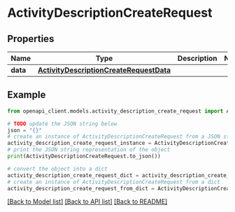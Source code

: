 # ActivityDescriptionCreateRequest


## Properties

Name | Type | Description | Notes
------------ | ------------- | ------------- | -------------
**data** | [**ActivityDescriptionCreateRequestData**](ActivityDescriptionCreateRequestData.md) |  | 

## Example

```python
from openapi_client.models.activity_description_create_request import ActivityDescriptionCreateRequest

# TODO update the JSON string below
json = "{}"
# create an instance of ActivityDescriptionCreateRequest from a JSON string
activity_description_create_request_instance = ActivityDescriptionCreateRequest.from_json(json)
# print the JSON string representation of the object
print(ActivityDescriptionCreateRequest.to_json())

# convert the object into a dict
activity_description_create_request_dict = activity_description_create_request_instance.to_dict()
# create an instance of ActivityDescriptionCreateRequest from a dict
activity_description_create_request_from_dict = ActivityDescriptionCreateRequest.from_dict(activity_description_create_request_dict)
```
[[Back to Model list]](../README.md#documentation-for-models) [[Back to API list]](../README.md#documentation-for-api-endpoints) [[Back to README]](../README.md)


